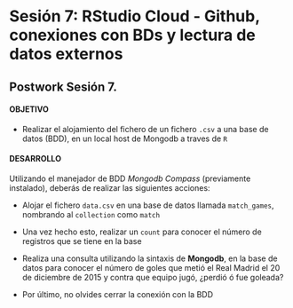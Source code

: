 # Sesión 7: RStudio Cloud - Github, conexiones con BDs y lectura de datos externos

## Postwork Sesión 7.

#### OBJETIVO

- Realizar el alojamiento del fichero de un fichero `.csv` a una base de datos (BDD), en un local host de Mongodb a traves de `R`

#### DESARROLLO

Utilizando el manejador de BDD _Mongodb Compass_ (previamente instalado), deberás de realizar las siguientes acciones: 

- Alojar el fichero  `data.csv` en una base de datos llamada `match_games`, nombrando al `collection` como `match`

- Una vez hecho esto, realizar un `count` para conocer el número de registros que se tiene en la base

- Realiza una consulta utilizando la sintaxis de **Mongodb**, en la base de datos para conocer el número de goles que metió el Real Madrid el 20 de diciembre de 2015 y contra que equipo jugó, ¿perdió ó fue goleada?

- Por último, no olvides cerrar la conexión con la BDD
